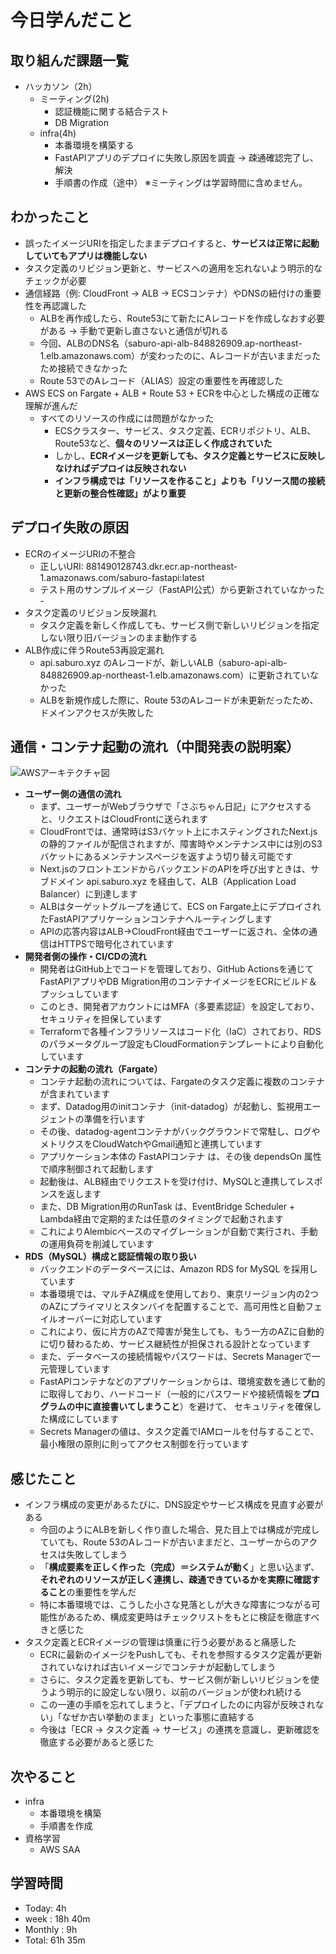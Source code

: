 # 今日学んだこと

## 取り組んだ課題一覧
- ハッカソン（2h）
    - ミーティング(2h)
         - 認証機能に関する結合テスト
         - DB Migration
    - infra(4h)
         - 本番環境を構築する
         - FastAPIアプリのデプロイに失敗し原因を調査 → 疎通確認完了し、解決
         - 手順書の作成（途中）
※ミーティングは学習時間に含めません。     

## わかったこと
- 誤ったイメージURIを指定したままデプロイすると、**サービスは正常に起動していてもアプリは機能しない**
- タスク定義のリビジョン更新と、サービスへの適用を忘れないよう明示的なチェックが必要
- 通信経路（例: CloudFront → ALB → ECSコンテナ）やDNSの紐付けの重要性を再認識した
    - ALBを再作成したら、Route53にて新たにAレコードを作成しなおす必要がある → 手動で更新し直さないと通信が切れる
    - 今回、ALBのDNS名（saburo-api-alb-848826909.ap-northeast-1.elb.amazonaws.com）が変わったのに、Aレコードが古いままだったため接続できなかった
    - Route 53でのAレコード（ALIAS）設定の重要性を再確認した
- AWS ECS on Fargate + ALB + Route 53 + ECRを中心とした構成の正確な理解が進んだ
    - すべてのリソースの作成には問題がなかった
         - ECSクラスター、サービス、タスク定義、ECRリポジトリ、ALB、Route53など、**個々のリソースは正しく作成されていた**
         - しかし、**ECRイメージを更新しても、タスク定義とサービスに反映しなければデプロイは反映されない**
         -  **インフラ構成では「リソースを作ること」よりも「リソース間の接続と更新の整合性確認」がより重要** 

## デプロイ失敗の原因
- ECRのイメージURIの不整合
   - 正しいURI: 881490128743.dkr.ecr.ap-northeast-1.amazonaws.com/saburo-fastapi:latest
   - テスト用のサンプルイメージ（FastAPI公式）から更新されていなかった   - 
- タスク定義のリビジョン反映漏れ
   - タスク定義を新しく作成しても、サービス側で新しいリビジョンを指定しない限り旧バージョンのまま動作する
- ALB作成に伴うRoute53再設定漏れ
   - api.saburo.xyz のAレコードが、新しいALB（saburo-api-alb-848826909.ap-northeast-1.elb.amazonaws.com）に更新されていなかった
   - ALBを新規作成した際に、Route 53のAレコードが未更新だったため、ドメインアクセスが失敗した

## 通信・コンテナ起動の流れ（中間発表の説明案）

![AWSアーキテクチャ図](/img/20250503-aws-architecturediagram.png)

- **ユーザー側の通信の流れ**
   - まず、ユーザーがWebブラウザで「さぶちゃん日記」にアクセスすると、リクエストはCloudFrontに送られます
   - CloudFrontでは、通常時はS3バケット上にホスティングされたNext.jsの静的ファイルが配信されますが、障害時やメンテナンス中には別のS3バケットにあるメンテナンスページを返すよう切り替え可能です
   - Next.jsのフロントエンドからバックエンドのAPIを呼び出すときは、サブドメイン api.saburo.xyz を経由して、ALB（Application Load Balancer）に到達します
   - ALBはターゲットグループを通じて、ECS on Fargate上にデプロイされたFastAPIアプリケーションコンテナへルーティングします
   - APIの応答内容はALB→CloudFront経由でユーザーに返され、全体の通信はHTTPSで暗号化されています
- **開発者側の操作・CI/CDの流れ**
   - 開発者はGitHub上でコードを管理しており、GitHub Actionsを通じてFastAPIアプリやDB Migration用のコンテナイメージをECRにビルド＆プッシュしています
   - このとき、開発者アカウントにはMFA（多要素認証）を設定しており、セキュリティを担保しています
   - Terraformで各種インフラリソースはコード化（IaC）されており、RDSのパラメータグループ設定もCloudFormationテンプレートにより自動化しています
- **コンテナの起動の流れ（Fargate）**
   - コンテナ起動の流れについては、Fargateのタスク定義に複数のコンテナが含まれています
   - まず、Datadog用のinitコンテナ（init-datadog）が起動し、監視用エージェントの準備を行います
   - その後、datadog-agentコンテナがバックグラウンドで常駐し、ログやメトリクスをCloudWatchやGmail通知と連携しています
   - アプリケーション本体の FastAPIコンテナ は、その後 dependsOn 属性で順序制御されて起動します
   - 起動後は、ALB経由でリクエストを受け付け、MySQLと連携してレスポンスを返します
   - また、DB Migration用のRunTask は、EventBridge Scheduler + Lambda経由で定期的または任意のタイミングで起動されます
   - これによりAlembicベースのマイグレーションが自動で実行され、手動の運用負荷を削減しています
- **RDS（MySQL）構成と認証情報の取り扱い**
   - バックエンドのデータベースには、Amazon RDS for MySQL を採用しています
   - 本番環境では、マルチAZ構成を使用しており、東京リージョン内の2つのAZにプライマリとスタンバイを配置することで、高可用性と自動フェイルオーバーに対応しています
   - これにより、仮に片方のAZで障害が発生しても、もう一方のAZに自動的に切り替わるため、サービス継続性が担保される設計となっています
   - また、データベースの接続情報やパスワードは、Secrets Managerで一元管理しています
   - FastAPIコンテナなどのアプリケーションからは、環境変数を通じて動的に取得しており、ハードコード（一般的にパスワードや接続情報を**プログラムの中に直接書いてしまうこと**）を避けて、
   セキュリティを確保した構成にしています
   - Secrets Managerの値は、タスク定義でIAMロールを付与することで、最小権限の原則に則ってアクセス制御を行っています

## 感じたこと
- インフラ構成の変更があるたびに、DNS設定やサービス構成を見直す必要がある
    - 今回のようにALBを新しく作り直した場合、見た目上では構成が完成していても、Route 53のAレコードが古いままだと、ユーザーからのアクセスは失敗してしまう
    - 「**構成要素を正しく作った（完成）＝システムが動く**」と思い込まず、**それぞれのリソースが正しく連携し、疎通できているかを実際に確認すること**の重要性を学んだ
    - 特に本番環境では、こうした小さな見落としが大きな障害につながる可能性があるため、構成変更時はチェックリストをもとに検証を徹底すべきと感じた
- タスク定義とECRイメージの管理は慎重に行う必要があると痛感した
   - ECRに最新のイメージをPushしても、それを参照するタスク定義が更新されていなければ古いイメージでコンテナが起動してしまう
   - さらに、タスク定義を更新しても、サービス側が新しいリビジョンを使うよう明示的に設定しない限り、以前のバージョンが使われ続ける
   - この一連の手順を忘れてしまうと、「デプロイしたのに内容が反映されない」「なぜか古い挙動のまま」といった事態に直結する
   - 今後は「ECR → タスク定義 → サービス」の連携を意識し、更新確認を徹底する必要があると感じた

## 次やること
- infra
    - 本番環境を構築
    - 手順書を作成
- 資格学習
    - AWS SAA

## 学習時間
- Today: 4h
- week : 18h 40m
- Monthly : 9h
- Total: 61h 35m